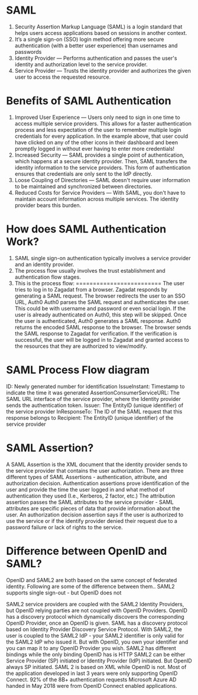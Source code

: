 # SAML

1. Security Assertion Markup Language (SAML) is a login standard that helps users access applications based on sessions in another context.
2. It’s a single sign-on (SSO) login method offering more secure authentication (with a better user experience) than usernames and passwords
3. Identity Provider — Performs authentication and passes the user's identity and authorization level to the service provider.
4. Service Provider — Trusts the identity provider and authorizes the given user to access the requested resource.

Benefits of SAML Authentication
===============================
   
1. Improved User Experience — Users only need to sign in one time to access multiple service providers. This allows for a faster authentication process and less expectation of the user to remember multiple login credentials for every application. In the example above, that user could have clicked on any of the other icons in their dashboard and been promptly logged in without ever having to enter more credentials!
2. Increased Security — SAML provides a single point of authentication, which happens at a secure identity provider. Then, SAML transfers the identity information to the service providers. This form of authentication ensures that credentials are only sent to the IdP directly.
3. Loose Coupling of Directories — SAML doesn't require user information to be maintained and synchronized between directories.
4. Reduced Costs for Service Providers — With SAML, you don't have to maintain account information across multiple services. The identity provider bears this burden.

How does SAML Authentication Work?
==================================

1. SAML single sign-on authentication typically involves a service provider and an identity provider.
2. The process flow usually involves the trust establishment and authentication flow stages.
3. This is the process flow:
=========================
The user tries to log in to Zagadat from a browser.
Zagadat responds by generating a SAML request.
The browser redirects the user to an SSO URL, Auth0
Auth0 parses the SAML request and authenticates the user. This could be with username and password or even social login. If the user is already authenticated on Auth0, this step will be skipped. Once the user is authenticated, Auth0 generates a SAML response.
Auth0 returns the encoded SAML response to the browser.
The browser sends the SAML response to Zagadat for verification.
If the verification is successful, the user will be logged in to Zagadat and granted access to the resources that they are authorized to view/modify.


SAML Process Flow diagram
=========================

ID: Newly generated number for identification
IssueInstant: Timestamp to indicate the time it was generated
AssertionConsumerServiceURL: The SAML URL interface of the service provider, where the Identity provider sends the authentication token.
Issuer: The EntityID (unique identifier) of the service provider
InResponseTo: The ID of the SAML request that this response belongs to
Recipient: The EntityID (unique identifier) of the service provider

SAML Assertion?
================
A SAML Assertion is the XML document that the identity provider sends to the service provider that contains the user authorization. There are three different types of SAML Assertions - authentication, attribute, and authorization decision. Authentication assertions prove identification of the user and provide the time the user logged in and what method of authentication they used (I.e., Kerberos, 2 factor, etc.) The attribution assertion passes the SAML attributes to the service provider - SAML attributes are specific pieces of data that provide information about the user. An authorization decision assertion says if the user is authorized to use the service or if the identify provider denied their request due to a password failure or lack of rights to the service.


Difference between OpenID and SAML?
===================================
OpenID and SAML2 are both based on the same concept of federated identity. Following are some of the difference between them..
SAML2 supports single sign-out - but OpenID does not

SAML2 service providers are coupled with the SAML2 Identity Providers, but OpenID relying parties are not coupled with OpenID Providers. OpenID has a discovery protocol which dynamically discovers the corresponding OpenID Provider, once an OpenID is given. SAML has a discovery protocol based on Identity Provider Discovery Service Protocol.
With SAML2, the user is coupled to the SAML2 IdP - your SAML2 identifier is only valid for the SAML2 IdP who issued it. But with OpenID, you own your identifier and you can map it to any OpenID Provider you wish.
SAML2 has different bindings while the only binding OpenID has is HTTP
SAML2 can be either Service Provider (SP) initiated or Identity Provider (IdP) initiated. But OpenID always SP initiated.
SAML 2 is based on XML while OpenID is not.
Most of the application developed in last 3 years were only supporting OpenID Connect. 92% of the 8B+ authentication requests Microsoft Azure AD handed in May 2018 were from OpenID Connect enabled applications.
